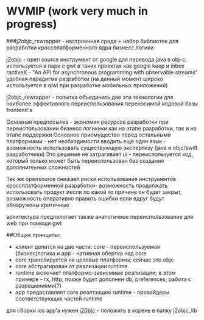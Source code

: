 # WVMIP (work very much in progress)

###j2objc_rxwrapper - настроенная среда + набор библиотек для разработки кроссплатформенного ядра бизнесс логики

j2objc - open source инструмент от google для перевода java в obj-c; используется в паре с gwt в таких проектах как google keep и inbox 
ractiveX - "An API for asynchronous programming with observable streams" удобная парадигма разработки (на данный момент широко используется в qiwi при разработке мобильных приложений)

j2objc_rxwrapper - попытка объединить две эти технологии для наиболее эффективного переиспользования переносимой кодовой базы frontend'a

Основная предпосылка - экономия ресурсов разработки при переиспользовании бизнесс логикики как на этапе разработки, так и на этапе поддержки
Основное приемущество перед остальными платформами - нет необходимости вводить еще один язык - возможность использовать существующую экспертизу (java и objc/swift разработчики)
Это решение не затрагивает ui - переиспользуется код, который только может быть переиспользован без создания дополнитеьных сложностей

Так же opensource снижает риски использования инструментов кроссплатформенной разработки- возможность продолжать использовать продукт иесли по какой то причине он будет закрыт, возможность оперативно править ошибки если вдруг будут обнаружены критичные

 архитектура предпологает также аналогичное переиспользование для web при помощи gwt

##Общие принципы:
- клиент делится на две части: core - переиспользуемая (бизнес)логика и app - нативная обертка над core
- core транслируется на целевые платформы; сейчас это objc
- core абстрагирован от реализации runtime
- runtime включает платформо-зависмиые реализации; в этом примере -  rx, http, позже будет дополнен db, preferences, работа с разрешениями(?)
- app предоставляет core реалтзацию runtime - провайдеры соответствующих частей runtime

для сборки ios app'a нужен [j20bjc](https://github.com/google/j2objc/releases) - положить в корень в папку j2objc_lib 
